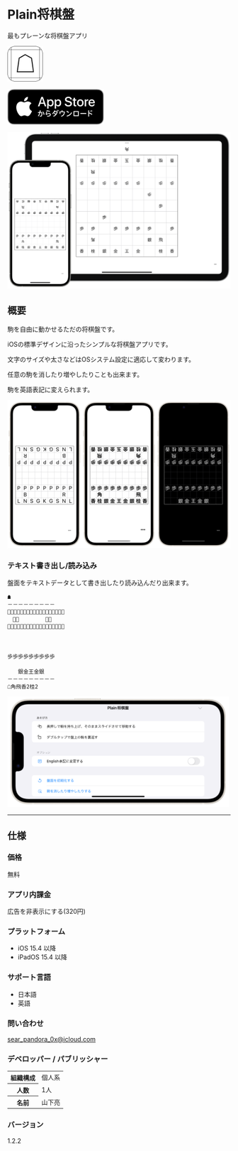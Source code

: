 Plain将棋盤
==============
最もプレーンな将棋盤アプリ

<img src="icon.png" width="80">

[![AppStore link](appstore_badge.svg)](https://apps.apple.com/app/id1620268476)

<img src="top1200w.png" width="600">

概要
----------
駒を自由に動かせるただの将棋盤です。

iOSの標準デザインに沿ったシンプルな将棋盤アプリです。

文字のサイズや太さなどはOSシステム設定に適応して変わります。

任意の駒を消したり増やしたりことも出来ます。

駒を英語表記に変えられます。

<img src="screenshot1200w.png" width="600">

### テキスト書き出し/読み込み
盤面をテキストデータとして書き出したり読み込んだり出来ます。

```
☗
－－－－－－－－－
香͙桂͙銀͙金͙王͙金͙銀͙桂͙香͙
　飛͙　　　　　角͙　
歩͙歩͙歩͙歩͙歩͙歩͙歩͙歩͙歩͙
　　　　　　　　　
　　　　　　　　　
　　　　　　　　　
歩歩歩歩歩歩歩歩歩
　　　　　　　　　
　　銀金王金銀　　
－－－－－－－－－
☖角飛香2桂2
```

<img src="menu1200w.png" width="500">

* * *

仕様
-------
### 価格
無料

### アプリ内課金
広告を非表示にする(320円)

### プラットフォーム
- iOS 15.4 以降
- iPadOS 15.4 以降

### サポート言語
- 日本語
- 英語

### 問い合わせ
sear_pandora_0x@icloud.com

### デベロッパー / パブリッシャー
<table>
<tr>
<th>組織構成</th>
<td>個人系</td>
</tr>
<tr>
<th>人数</th>
<td>1人</td>
</tr>
<tr>
<th>名前</th>
<td>山下亮</td>
</tr>
</table>

### バージョン
1.2.2
